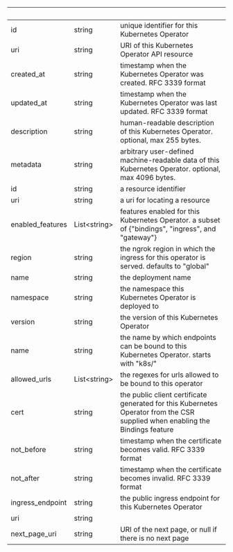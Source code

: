 <!-- Code generated for API Clients. DO NOT EDIT. -->

| &nbsp;           | &nbsp;             | &nbsp;                                                                                                                        |
| ---------------- | ------------------ | ----------------------------------------------------------------------------------------------------------------------------- |
| id               | string             | unique identifier for this Kubernetes Operator                                                                                |
| uri              | string             | URI of this Kubernetes Operator API resource                                                                                  |
| created_at       | string             | timestamp when the Kubernetes Operator was created. RFC 3339 format                                                           |
| updated_at       | string             | timestamp when the Kubernetes Operator was last updated. RFC 3339 format                                                      |
| description      | string             | human-readable description of this Kubernetes Operator. optional, max 255 bytes.                                              |
| metadata         | string             | arbitrary user-defined machine-readable data of this Kubernetes Operator. optional, max 4096 bytes.                           |
| id               | string             | a resource identifier                                                                                                         |
| uri              | string             | a uri for locating a resource                                                                                                 |
| enabled_features | List&lt;string&gt; | features enabled for this Kubernetes Operator. a subset of {"bindings", "ingress", and "gateway"}                             |
| region           | string             | the ngrok region in which the ingress for this operator is served. defaults to "global"                                       |
| name             | string             | the deployment name                                                                                                           |
| namespace        | string             | the namespace this Kubernetes Operator is deployed to                                                                         |
| version          | string             | the version of this Kubernetes Operator                                                                                       |
| name             | string             | the name by which endpoints can be bound to this Kubernetes Operator. starts with "k8s/"                                      |
| allowed_urls     | List&lt;string&gt; | the regexes for urls allowed to be bound to this operator                                                                     |
| cert             | string             | the public client certificate generated for this Kubernetes Operator from the CSR supplied when enabling the Bindings feature |
| not_before       | string             | timestamp when the certificate becomes valid. RFC 3339 format                                                                 |
| not_after        | string             | timestamp when the certificate becomes invalid. RFC 3339 format                                                               |
| ingress_endpoint | string             | the public ingress endpoint for this Kubernetes Operator                                                                      |
| uri              | string             |                                                                                                                               |
| next_page_uri    | string             | URI of the next page, or null if there is no next page                                                                        |
